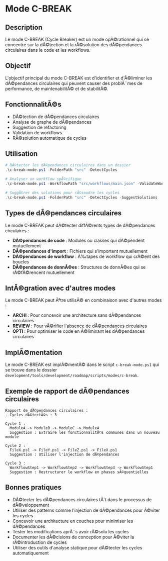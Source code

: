# Mode C-BREAK

## Description
Le mode C-BREAK (Cycle Breaker) est un mode opÃ©rationnel qui se concentre sur la dÃ©tection et la rÃ©solution des dÃ©pendances circulaires dans le code et les workflows.

## Objectif
L'objectif principal du mode C-BREAK est d'identifier et d'Ã©liminer les dÃ©pendances circulaires qui peuvent causer des problÃ¨mes de performance, de maintenabilitÃ© et de stabilitÃ©.

## FonctionnalitÃ©s
- DÃ©tection de dÃ©pendances circulaires
- Analyse de graphe de dÃ©pendances
- Suggestion de refactoring
- Validation de workflows
- RÃ©solution automatique de cycles

## Utilisation

```powershell
# DÃ©tecter les dÃ©pendances circulaires dans un dossier
.\c-break-mode.ps1 -FolderPath "src" -DetectCycles

# Analyser un workflow spÃ©cifique
.\c-break-mode.ps1 -WorkflowPath "src/workflows/main.json" -ValidateWorkflow

# SuggÃ©rer des solutions pour rÃ©soudre les cycles
.\c-break-mode.ps1 -FolderPath "src" -DetectCycles -SuggestSolutions
```

## Types de dÃ©pendances circulaires
Le mode C-BREAK peut dÃ©tecter diffÃ©rents types de dÃ©pendances circulaires :
- **DÃ©pendances de code** : Modules ou classes qui dÃ©pendent mutuellement
- **DÃ©pendances d'import** : Fichiers qui s'importent mutuellement
- **DÃ©pendances de workflow** : Ã‰tapes de workflow qui crÃ©ent des boucles
- **DÃ©pendances de donnÃ©es** : Structures de donnÃ©es qui se rÃ©fÃ©rencent mutuellement

## IntÃ©gration avec d'autres modes
Le mode C-BREAK peut Ãªtre utilisÃ© en combinaison avec d'autres modes :
- **ARCHI** : Pour concevoir une architecture sans dÃ©pendances circulaires
- **REVIEW** : Pour vÃ©rifier l'absence de dÃ©pendances circulaires
- **OPTI** : Pour optimiser le code en Ã©liminant les dÃ©pendances circulaires

## ImplÃ©mentation
Le mode C-BREAK est implÃ©mentÃ© dans le script `c-break-mode.ps1` qui se trouve dans le dossier `development/tools/development/roadmap/scripts/modes/c-break`.

## Exemple de rapport de dÃ©pendances circulaires
```
Rapport de dÃ©pendances circulaires :
- Cycles dÃ©tectÃ©s : 3

Cycle 1 :
  ModuleA -> ModuleB -> ModuleC -> ModuleA
  Suggestion : Extraire les fonctionnalitÃ©s communes dans un nouveau module

Cycle 2 :
  FileX.ps1 -> FileY.ps1 -> FileZ.ps1 -> FileX.ps1
  Suggestion : Utiliser l'injection de dÃ©pendances

Cycle 3 :
  WorkflowStep1 -> WorkflowStep2 -> WorkflowStep3 -> WorkflowStep1
  Suggestion : Restructurer le workflow en phases sÃ©quentielles
```

## Bonnes pratiques
- DÃ©tecter les dÃ©pendances circulaires tÃ´t dans le processus de dÃ©veloppement
- Utiliser des patterns comme l'injection de dÃ©pendances pour Ã©viter les cycles
- Concevoir une architecture en couches pour minimiser les dÃ©pendances
- Tester les modifications aprÃ¨s avoir rÃ©solu les cycles
- Documenter les dÃ©cisions de conception pour Ã©viter la rÃ©introduction de cycles
- Utiliser des outils d'analyse statique pour dÃ©tecter les cycles automatiquement

